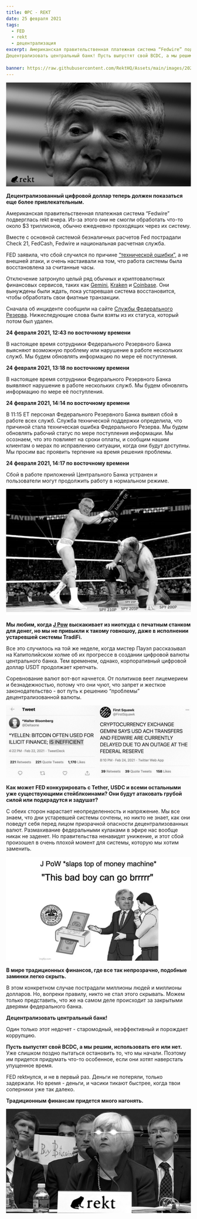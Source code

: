 ```yaml
---
title: ФРС - REKT
date: 25 февраля 2021
tags:
  - FED
  - rekt
  - децентрализация
excerpt: Американская правительственная платежная система “Fedwire” подверглась rekt вчера. Из-за этого они не смогли обработать что-то около $3 триллионов, обычно ежедневно проходящих через их систему. 
Децентрализовать центральный банк! Пусть выпустят свой BCDC, а мы решим, использовать его или нет. 

banner: https://raw.githubusercontent.com/RektHQ/Assets/main/images/2021/02/fed-rekt-header.png
---
```

![](https://raw.githubusercontent.com/RektHQ/Assets/main/images/2021/02/fed-rekt-header.png)

**Децентрализованный цифровой доллар теперь должен показаться еще более привлекательным.**

Американская правительственная платежная система “Fedwire” подверглась rekt вчера. Из-за этого они не смогли обработать что-то около $3 триллионов, обычно ежедневно проходящих через их систему. 

Вместе с основной системой безналичных расчетов Fed пострадали Check 21, FedCash, Fedwire и национальная расчетная служба. 

FED заявила, что сбой случился по причине [“технической ошибки”,](https://apnews.com/article/financial-services-charlotte-f53f2e7289fd21cd9b60be53b09a2359) а не внешней атаки, и очень настаивали на том, что работа системы была восстановлена за считанные часы. 

Отключение затронуло целый ряд обычных и криптовалютных финансовых сервисов, таких как [Gemini](https://status.gemini.com/incidents/z2171r1hd8y8), [Kraken](https://status.kraken.com/incidents/2c8706yyj7fg) и [Coinbase](https://status.coinbase.com/incidents/9r8yyy1xr6yn). Они вынуждены были ждать, пока устаревшая система восстановится, чтобы обработать свои фиатные транзакции.

Сначала об инциденте сообщили на сайте [Службы Федерального Резерва](https://frbservices.org). Нижеследующие слова были взяты из их статуса, который потом был удален.

**24 февраля 2021, 12:43 по восточному времени**

В настоящее время сотрудники Федерального Резервного Банка выясняют возможную проблему или нарушение в работе нескольких служб. Мы будем обновлять информацию по мере её поступления.

**24 февраля 2021, 13:18 по восточному времени**

В настоящее время сотрудники Федерального Резервного Банка выявляют нарушение в работе нескольких служб. Мы будем обновлять информацию по мере её поступления.

**24 февраля 2021, 14:14 по восточному времени**

В 11:15 ET персонал Федерального Резервного Банка выявил сбой в работе всех служб. Служба технической поддержки определила, что причиной стала техническая ошибка Федерального Резерва. Мы будем обновлять рабочий статус по мере поступления информации. Мы осознаем, что это повлияет на сроки оплаты, и сообщим нашим клиентам о мерах по исправлению ситуации, когда они будут доступны. Мы просим вас проявить терпение на время решения проблемы.

**24 февраля 2021, 14:17 по восточному времени**

Сбой в работе приложений Центрального Банка устранен и пользователи могут продолжить работу в нормальном режиме.

![](https://raw.githubusercontent.com/RektHQ/Assets/main/images/2021/02/fed1-big-jpow.png)

**Мы любим, когда [J Pow](https://www.youtube.com/watch?v=jk1eU_zlf3s) выскакивает из ниоткуда с печатным станком для денег, но мы не привыкли к такому говношоу, даже в исполнении устаревшей системы TradiFi.** 

Все это случилось на той же неделе, когда мистер Пауэл рассказывал на Капитолийском холме об их прогрессе в создании цифровой валюты центрального банка. Тем временем, однако, корпоративный цифровой доллар USDT продолжает крепчать.

Соревнование валют вот-вот начнется. От политиков веет лицемерием и безнадежностью, потому что они чуют, что запрет и жесткое законодательство - вот путь к решению “проблемы” децентрализованной валюты.

![](https://raw.githubusercontent.com/RektHQ/Assets/main/images/2021/02/fed2-inefficient-tweet.png)

**Как может FED конкурировать с Tether, USDC и всеми остальными уже существующими стейблкоинами? Они будут атаковать грубой силой или подкрадутся и задушат?**

С обеих сторон нарастает неопределенность и напряжение. Мы все знаем, что дни устаревшей системы сочтены, но никто не знает, как они поведут себя перед лицом призрачной опасности децентрализованных валют. Размахивание федеральными кулаками в эфире нас вообще никак не заденет. Но правительства ненавидят унижение, и этот сбой произошел в очень плохой момент для системы, которую мы хотим заменить. 

![](https://raw.githubusercontent.com/RektHQ/Assets/main/images/2021/02/fed3-jpowmeme3.png)

**В мире традиционных финансов, где все так непрозрачно, подобные заминки легко скрыть.** 

В этом конкретном случае пострадали миллионы людей и миллионы долларов. Но, вопреки правилу, никто не стал этого скрывать. Можем только представить, что же на самом деле происходит за закрытыми дверями федерального банка.

**Децентрализовать центральный банк!**  

Один только этот недочет  - старомодный, неэффективный и порождает коррупцию.

**Пусть выпустят свой BCDC, а мы решим, использовать его или нет.**  Уже слишком поздно пытаться остановить то, что мы начали. Поэтому им придется придумать что-то особенное, если они хотят наверстать упущенное время.

FED rektнулся, и не в первый раз. Деньги не потеряли, только задержали. Но время - деньги, и часики тикают быстрее, когда твои соперники уже так далеко. 

**Традиционным финансам придется много нагонять.** 

![](https://raw.githubusercontent.com/RektHQ/Assets/main/images/2021/02/fed4-yellen.png)
